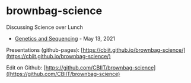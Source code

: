 # brownbag-science
Discussing Science over Lunch

* [Genetics and Sequencing](https://cbiit.github.io/brownbag-science/01-genetics-and-sequencing/) - May 13, 2021



Presentations (github-pages): [https://cbiit.github.io/brownbag-science/](https://cbiit.github.io/brownbag-science/)

Edit on Github: [https://github.com/CBIIT/brownbag-science]([https://github.com/CBIIT/brownbag-science)

